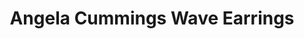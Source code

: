 ---
title: Angela Cummings Wave Earrings
description: |
  Dark, dramatic Tahitian Pearls are set in whitecapped waves of Diamonds in these statement button earrings.
specs: |
  Pair of 12.5mm Tahitian Cultured Pearls with 2.88 carats of White Diamonds, set in Platinum and 18K White Gold.
images:
  - /uploads/angela-cummings-for-assael-wave-earrings.png
category: Angela Cummings
order: 21
tags:
  - earrings
---